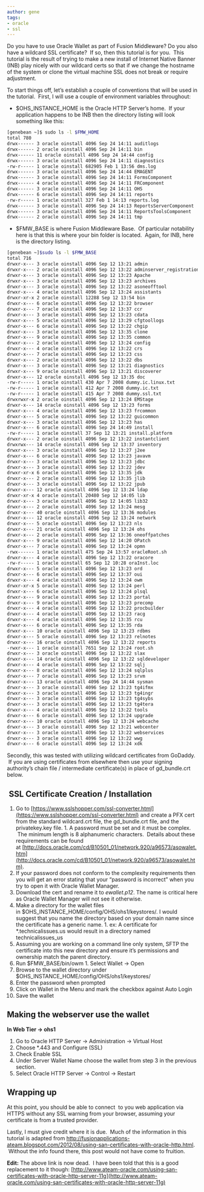 ```yaml
---
author: gene
tags:
- oracle
- ssl
---
```



Do you have to use Oracle Wallet as part of Fusion Middleware? Do you also have a wildcard SSL certificate?  If so, then this tutorial is for you.  This tutorial is the result of trying to make a new install of Internet Native Banner (INB) play nicely with our wildcard certs so that if we change the hostname of the system or clone the virtual machine SSL does not break or require adjustment.

To start things off, let’s establish a couple of conventions that will be used in the tutorial.  First, I will use a couple of environment variables throughout:

- $OHS_INSTANCE_HOME is the Oracle HTTP Server’s home.  If your application happens to be INB then the directory listing will look something like this: 

```bash
[genebean ~]$ sudo ls -l $FMW_HOME
total 780
drwx------ 3 oracle oinstall 4096 Sep 24 14:11 auditlogs
drwx------ 2 oracle oinstall 4096 Sep 24 14:11 bin
drwx------ 11 oracle oinstall 4096 Sep 24 14:44 config
drwx------ 3 oracle oinstall 4096 Sep 24 14:11 diagnostics
-rw-r----- 1 oracle oinstall 682905 Feb 1 13:56 dms.log
drwx------ 3 oracle oinstall 4096 Sep 24 14:44 EMAGENT
drwx------ 3 oracle oinstall 4096 Sep 24 14:11 FormsComponent
drwx------ 4 oracle oinstall 4096 Sep 24 14:11 FRComponent
drwx------ 3 oracle oinstall 4096 Sep 24 14:11 OHS
drwx------ 6 oracle oinstall 4096 Sep 24 14:11 reports
-rw-r----- 1 oracle oinstall 327 Feb 1 14:13 reports.log
drwx------ 3 oracle oinstall 4096 Sep 24 14:13 ReportsServerComponent
drwx------ 3 oracle oinstall 4096 Sep 24 14:11 ReportsToolsComponent
drwx------ 2 oracle oinstall 4096 Sep 24 14:11 tmp
```

- $FMW_BASE is where Fusion Middleware Base.  Of particular notability here is that this is where your bin folder is located.  Again, for INB, here is the directory listing.

```bash
[genebean ~]$sudo ls -l $FMW_BASE
total 716
drwxr-x--- 3 oracle oinstall 4096 Sep 12 13:21 admin
drwxr-x--- 2 oracle oinstall 4096 Sep 12 13:22 adminserver_registration
drwxr-x--- 3 oracle oinstall 4096 Sep 12 13:23 Apache
drwxr-x--- 3 oracle oinstall 4096 Sep 12 13:23 archives
drwxr-x--- 3 oracle oinstall 4096 Sep 12 13:22 asoneofftool
drwxr-x--- 4 oracle oinstall 4096 Sep 12 13:24 assistants
drwxr-xr-x 2 oracle oinstall 12288 Sep 12 13:54 bin
drwxr-x--- 6 oracle oinstall 4096 Sep 12 13:22 browser
drwxr-x--- 7 oracle oinstall 4096 Sep 12 13:37 ccr
drwxr-x--- 3 oracle oinstall 4096 Sep 12 13:23 cdata
drwxr-x--- 5 oracle oinstall 4096 Sep 12 13:29 cfgtoollogs
drwxr-x--- 6 oracle oinstall 4096 Sep 12 13:22 chgip
drwxr-x--- 3 oracle oinstall 4096 Sep 12 13:35 clone
drwxr-x--- 9 oracle oinstall 4096 Sep 12 13:35 common
drwxr-x--- 2 oracle oinstall 4096 Sep 12 13:24 config
drwxr-x--- 4 oracle oinstall 4096 Sep 12 13:22 crs
drwxr-x--- 7 oracle oinstall 4096 Sep 12 13:23 css
drwxr-x--- 2 oracle oinstall 4096 Sep 12 13:22 dbs
drwxr-x--- 3 oracle oinstall 4096 Sep 12 13:21 diagnostics
drwxr-x--- 9 oracle oinstall 4096 Sep 12 13:21 discoverer
drwxr-x--- 12 oracle oinstall 4096 Sep 12 13:35 doc
-rw-r----- 1 oracle oinstall 430 Apr 7 2008 dummy.ic.linux.txt
-rw-r----- 1 oracle oinstall 412 Apr 7 2008 dummy.ic.txt
-rw-r----- 1 oracle oinstall 415 Apr 7 2008 dummy.ssl.txt
drwxrwxr-x 2 oracle oinstall 4096 Sep 12 13:24 EMStage
drwxr-x--- 14 oracle oinstall 4096 Sep 12 13:23 forms
drwxr-x--- 4 oracle oinstall 4096 Sep 12 13:23 frcommon
drwxr-x--- 5 oracle oinstall 4096 Sep 12 13:22 guicommon
drwxr-x--- 3 oracle oinstall 4096 Sep 12 13:23 has
drwxr-x--- 6 oracle oinstall 4096 Sep 24 14:49 install
-rw-r----- 1 oracle oinstall 37 Sep 12 13:21 install.platform
drwxr-x--- 2 oracle oinstall 4096 Sep 12 13:22 instantclient
drwxrwx--- 14 oracle oinstall 4096 Sep 12 13:37 inventory
drwxr-x--- 3 oracle oinstall 4096 Sep 12 13:27 j2ee
drwxr-x--- 6 oracle oinstall 4096 Sep 12 13:23 javavm
drwxr-x--- 3 oracle oinstall 4096 Sep 12 13:23 jdbc
drwxr-x--- 3 oracle oinstall 4096 Sep 12 13:22 jdev
drwxr-xr-x 6 oracle oinstall 4096 Sep 12 13:35 jdk
drwxr-x--- 2 oracle oinstall 4096 Sep 12 13:35 jlib
drwxr-x--- 3 oracle oinstall 4096 Sep 12 13:22 jpub
drwxr-x--- 12 oracle oinstall 4096 Sep 12 13:24 ldap
drwxr-xr-x 4 oracle oinstall 20480 Sep 12 14:05 lib
drwxr-x--- 3 oracle oinstall 4096 Sep 12 14:05 lib32
drwxr-x--- 2 oracle oinstall 4096 Sep 12 13:24 mesg
drwxr-x--- 40 oracle oinstall 4096 Sep 12 13:36 modules
drwxr-x--- 12 oracle oinstall 4096 Sep 12 13:24 network
drwxr-x--- 5 oracle oinstall 4096 Sep 12 13:23 nls
drwxr-x--- 21 oracle oinstall 4096 Sep 12 13:24 ohs
drwxr-x--- 2 oracle oinstall 4096 Sep 12 13:36 oneoffpatches
drwxr-x--- 9 oracle oinstall 4096 Sep 12 14:20 OPatch
drwxr-x--- 7 oracle oinstall 4096 Sep 12 13:24 opmn
-rwx------ 1 oracle oinstall 475 Sep 24 13:57 oracleRoot.sh
drwxr-x--- 4 oracle oinstall 4096 Sep 12 13:22 oracore
-rw-r----- 1 oracle oinstall 65 Sep 12 10:28 oraInst.loc
drwxr-x--- 5 oracle oinstall 4096 Sep 12 13:23 ord
drwxr-x--- 6 oracle oinstall 4096 Sep 12 13:37 oui
drwxr-x--- 4 oracle oinstall 4096 Sep 12 13:24 owm
drwxr-xr-x 5 oracle oinstall 4096 Sep 12 13:24 perl
drwxr-x--- 6 oracle oinstall 4096 Sep 12 13:24 plsql
drwxr-x--- 9 oracle oinstall 4096 Sep 12 13:23 portal
drwxr-x--- 9 oracle oinstall 4096 Sep 12 13:23 precomp
drwxr-x--- 4 oracle oinstall 4096 Sep 12 13:22 procbuilder
drwxr-x--- 4 oracle oinstall 4096 Sep 12 13:23 racg
drwxr-x--- 4 oracle oinstall 4096 Sep 12 13:35 rcu
drwxr-x--- 6 oracle oinstall 4096 Sep 12 13:35 rda
drwxr-x--- 10 oracle oinstall 4096 Sep 12 13:23 rdbms
drwxr-x--- 5 oracle oinstall 4096 Sep 12 13:23 relnotes
drwxr-x--- 16 oracle oinstall 4096 Sep 12 13:22 reports
-rwxr-x--- 1 oracle oinstall 7651 Sep 12 13:24 root.sh
drwxr-x--- 3 oracle oinstall 4096 Sep 12 13:22 slax
drwxr-x--- 14 oracle oinstall 4096 Sep 12 13:22 sqldeveloper
drwxr-x--- 4 oracle oinstall 4096 Sep 12 13:22 sqlj
drwxr-x--- 8 oracle oinstall 4096 Sep 12 13:24 sqlplus
drwxr-x--- 7 oracle oinstall 4096 Sep 12 13:23 srvm
drwxr-x--- 13 oracle oinstall 4096 Sep 24 14:44 sysman
drwxr-x--- 3 oracle oinstall 4096 Sep 12 13:23 tg4ifmx
drwxr-x--- 3 oracle oinstall 4096 Sep 12 13:23 tg4ingr
drwxr-x--- 3 oracle oinstall 4096 Sep 12 13:23 tg4sybs
drwxr-x--- 3 oracle oinstall 4096 Sep 12 13:23 tg4tera
drwxr-x--- 4 oracle oinstall 4096 Sep 12 13:22 tools
drwxr-x--- 6 oracle oinstall 4096 Sep 12 13:24 upgrade
drwxr-x--- 10 oracle oinstall 4096 Sep 12 13:24 webcache
drwxr-x--- 3 oracle oinstall 4096 Sep 12 13:21 webcenter
drwxr-x--- 3 oracle oinstall 4096 Sep 12 13:22 webservices
drwxr-x--- 3 oracle oinstall 4096 Sep 12 13:22 wwg
drwxr-x--- 6 oracle oinstall 4096 Sep 12 13:24 xdk
```

Secondly, this was tested with utilizing wildcard certificates from GoDaddy.  If you are using certificates from elsewhere then use your signing authority’s chain file / intermediate certificate(s) in place of gd_bundle.crt below.


##  SSL Certificate Creation / Installation

1. Go to [https://www.sslshopper.com/ssl-converter.html](https://www.sslshopper.com/ssl-converter.html) and create a PFX cert from the standard wildcard.crt file, the gd_bundle.crt file, and the privatekey.key file. 1. A password must be set and it must be complex.  The minimum length is 8 alphanumeric characters.  Details about these requirements can be found at [http://docs.oracle.com/cd/B10501_01/network.920/a96573/asowalet.htm](http://docs.oracle.com/cd/B10501_01/network.920/a96573/asowalet.htm).
2. If your password does not conform to the complexity requirements then you will get an error stating that your “password is incorrect” when you try to open it with Oracle Wallet Manager.
3. Download the cert and rename it to *ewallet.p12*. The name is critical here as Oracle Wallet Manager will not see it otherwise.
4. Make a directory for the wallet files in $OHS_INSTANCE_HOME/config/OHS/ohs1/keystores/. I would suggest that you name the directory based on your domain name since the certificate has a generic name. 1. ex: A certificate for *.technicalissues.us would result in a directory named technicalissues_us
5. Assuming you are working on a command line only system, SFTP the certificate into this new directory and ensure it’s permissions and ownership match the parent directory.
6. Run $FMW_BASE/bin/owm 1. Select Wallet → Open
7. Browse to the wallet directory under $OHS_INSTANCE_HOME/config/OHS/ohs1/keystores/
8. Enter the password when prompted
9. Click on Wallet in the Menu and mark the checkbox against Auto Login
10. Save the wallet


## Making the webserver use the wallet

**In Web Tier → ohs1**

1. Go to Oracle HTTP Server → Administration → Virtual Host
2. Choose *.443 and Configure (SSL)
3. Check Enable SSL
4. Under Server Wallet Name choose the wallet from step 3 in the previous section.
5. Select Oracle HTTP Server → Control → Restart


## Wrapping up

At this point, you should be able to connect  to you web application via HTTPS without any SSL warning from your browser, assuming your certificate is from a trusted provider.

Lastly, I must give credit where it is due.  Much of the information in this tutorial is adapted from http://fusionapplications-ateam.blogspot.com/2012/08/using-san-certificates-with-oracle-http.html.  Without the info found there, this post would not have come to fruition.

**Edit:** The above link is now dead.  I have been told that this is a good replacement to it though: [http://www.ateam-oracle.com/using-san-certificates-with-oracle-http-server-11g](http://www.ateam-oracle.com/using-san-certificates-with-oracle-http-server-11g)


